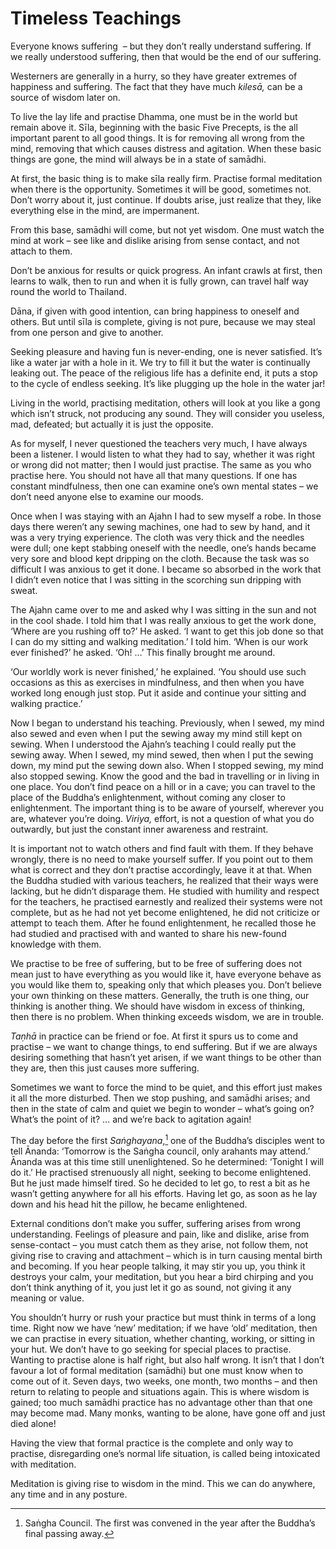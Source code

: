 Timeless Teachings
==================

<span class="dropcaps-first" markdown="1">E</span><span
class="dropcaps-words" markdown="1">veryone knows
suffering</span>&nbsp; – but they don’t really understand suffering.
If we really understood suffering, then that would be the end of our
suffering.

Westerners are generally in a hurry, so they have greater extremes of
happiness and suffering. The fact that they have much *kilesā,* can be a
source of wisdom later on.

To live the lay life and practise Dhamma, one must be in the world but
remain above it. Sīla, beginning with the basic Five Precepts, is the
all important parent to all good things. It is for removing all wrong
from the mind, removing that which causes distress and agitation. When
these basic things are gone, the mind will always be in a state of
samādhi.

At first, the basic thing is to make sīla really firm. Practise formal
meditation when there is the opportunity. Sometimes it will be good,
sometimes not. Don’t worry about it, just continue. If doubts arise,
just realize that they, like everything else in the mind, are
impermanent.

From this base, samādhi will come, but not yet wisdom. One must watch
the mind at work – see like and dislike arising from sense contact, and
not attach to them.

Don’t be anxious for results or quick progress. An infant crawls at
first, then learns to walk, then to run and when it is fully grown, can
travel half way round the world to Thailand.

Dāna, if given with good intention, can bring happiness to oneself and
others. But until sīla is complete, giving is not pure, because we may
steal from one person and give to another.

Seeking pleasure and having fun is never-ending, one is never satisfied.
It’s like a water jar with a hole in it. We try to fill it but the water
is continually leaking out. The peace of the religious life has a
definite end, it puts a stop to the cycle of endless seeking. It’s like
plugging up the hole in the water jar!

Living in the world, practising meditation, others will look at you like
a gong which isn’t struck, not producing any sound. They will consider
you useless, mad, defeated; but actually it is just the opposite.

As for myself, I never questioned the teachers very much, I have always
been a listener. I would listen to what they had to say, whether it was
right or wrong did not matter; then I would just practise. The same as
you who practise here. You should not have all that many questions. If
one has constant mindfulness, then one can examine one’s own mental
states – we don’t need anyone else to examine our moods.

Once when I was staying with an Ajahn I had to sew myself a robe. In
those days there weren’t any sewing machines, one had to sew by hand,
and it was a very trying experience. The cloth was very thick and the
needles were dull; one kept stabbing oneself with the needle, one’s
hands became very sore and blood kept dripping on the cloth. Because the
task was so difficult I was anxious to get it done. I became so absorbed
in the work that I didn’t even notice that I was sitting in the
scorching sun dripping with sweat.

The Ajahn came over to me and asked why I was sitting in the sun and not
in the cool shade. I told him that I was really anxious to get the work
done, ‘Where are you rushing off to?’ He asked. ‘I want to get this job
done so that I can do my sitting and walking meditation.’ I told him.
‘When is our work ever finished?’ he asked. ‘Oh! …’ This finally brought
me around.

‘Our worldly work is never finished,’ he explained. ‘You should use such
occasions as this as exercises in mindfulness, and then when you have
worked long enough just stop. Put it aside and continue your sitting and
walking practice.’

Now I began to understand his teaching. Previously, when I sewed, my
mind also sewed and even when I put the sewing away my mind still kept
on sewing. When I understood the Ajahn’s teaching I could really put the
sewing away. When I sewed, my mind sewed, then when I put the sewing
down, my mind put the sewing down also. When I stopped sewing, my mind
also stopped sewing. Know the good and the bad in travelling or in
living in one place. You don’t find peace on a hill or in a cave; you
can travel to the place of the Buddha’s enlightenment, without coming
any closer to enlightenment. The important thing is to be aware of
yourself, wherever you are, whatever you’re doing. *Viriya,* effort, is
not a question of what you do outwardly, but just the constant inner
awareness and restraint.

It is important not to watch others and find fault with them. If they
behave wrongly, there is no need to make yourself suffer. If you point
out to them what is correct and they don’t practise accordingly, leave
it at that. When the Buddha studied with various teachers, he realized
that their ways were lacking, but he didn’t disparage them. He studied
with humility and respect for the teachers, he practised earnestly and
realized their systems were not complete, but as he had not yet become
enlightened, he did not criticize or attempt to teach them. After he
found enlightenment, he recalled those he had studied and practised with
and wanted to share his new-found knowledge with them.

We practise to be free of suffering, but to be free of suffering does
not mean just to have everything as you would like it, have everyone
behave as you would like them to, speaking only that which pleases you.
Don’t believe your own thinking on these matters. Generally, the truth
is one thing, our thinking is another thing. We should have wisdom in
excess of thinking, then there is no problem. When thinking exceeds
wisdom, we are in trouble.

*Taṇhā* in practice can be friend or foe. At first it spurs us to come
and practise – we want to change things, to end suffering. But if we are
always desiring something that hasn’t yet arisen, if we want things to
be other than they are, then this just causes more suffering.

Sometimes we want to force the mind to be quiet, and this effort just
makes it all the more disturbed. Then we stop pushing, and samādhi
arises; and then in the state of calm and quiet we begin to wonder –
what’s going on? What’s the point of it? … and we’re back to agitation
again!

The day before the first *Saṅghayana*,[^1] one of the Buddha’s disciples
went to tell Ānanda: ‘Tomorrow is the Saṅgha council, only arahants may
attend.’ Ānanda was at this time still unenlightened. So he determined:
‘Tonight I will do it.’ He practised strenuously all night, seeking to
become enlightened. But he just made himself tired. So he decided to let
go, to rest a bit as he wasn’t getting anywhere for all his efforts.
Having let go, as soon as he lay down and his head hit the pillow, he
became enlightened.

External conditions don’t make you suffer, suffering arises from wrong
understanding. Feelings of pleasure and pain, like and dislike, arise
from sense-contact – you must catch them as they arise, not follow them,
not giving rise to craving and attachment – which is in turn causing
mental birth and becoming. If you hear people talking, it may stir you
up, you think it destroys your calm, your meditation, but you hear a
bird chirping and you don’t think anything of it, you just let it go as
sound, not giving it any meaning or value.

You shouldn’t hurry or rush your practice but must think in terms of a
long time. Right now we have ‘new’ meditation; if we have ‘old’
meditation, then we can practise in every situation, whether chanting,
working, or sitting in your hut. We don’t have to go seeking for special
places to practise. Wanting to practise alone is half right, but also
half wrong. It isn’t that I don’t favour a lot of formal meditation
(samādhi) but one must know when to come out of it. Seven days, two
weeks, one month, two months – and then return to relating to people and
situations again. This is where wisdom is gained; too much samādhi
practice has no advantage other than that one may become mad. Many
monks, wanting to be alone, have gone off and just died alone!

Having the view that formal practice is the complete and only way to
practise, disregarding one’s normal life situation, is called being
intoxicated with meditation.

Meditation is giving rise to wisdom in the mind. This we can do
anywhere, any time and in any posture.

[^1]: Saṅgha Council. The first was convened in the year after the
    Buddha’s final passing away.
